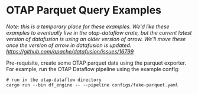 # OTAP Parquet Query Examples

_Note: this is a temporary place for these examples._
_We'd like these examples to eventually live in the otap-dataflow crate, but the current latest version of datafusion is using an older version of arrow._
_We'll move these once the version of arrow in datafusion is updated._
_https://github.com/apache/datafusion/issues/16799_

Pre-requisite, create some OTAP parquet data using the parquet exporter. For example, run the OTAP Dataflow pipeline using the example config:
```
# run in the otap-dataflow directory
cargo run --bin df_engine -- --pipeline configs/fake-parquet.yaml
```
